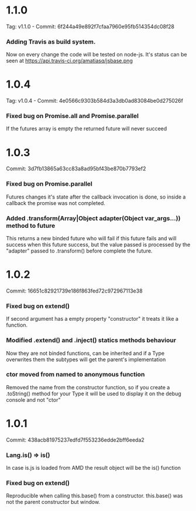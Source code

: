 # 1.1.0
Tag: v1.1.0 - Commit: 6f244a49e892f7cfaa7960e95fb514354dc08f28

### Adding Travis as build system.
Now on every change the code will be tested on node-js. It's status can be seen at https://api.travis-ci.org/amatiasq/jsbase.png

# 1.0.4
Tag: v1.0.4 - Commit: 4e0566c9303b584d3a3db0ad83084be0d275026f

### Fixed bug on Promise.all and Promise.parallel
If the futures array is empty the returned future will never succeed

# 1.0.3
Commit: 3d7fb13865a63cc83a8ad95bf43be870b7793ef2

### Fixed bug on Promise.parallel
Futures changes it's state after the callback invocation is done, so inside a callback the promise was not completed.

### Added .transform(Array|Object adapter(Object var_args...)) method to future
This returns a new binded future who will fail if this future fails and will success when this future success, but the value passed is processed by the "adapter" passed to .transform() before complete the future.

# 1.0.2
Commit: 16651c82921739e186f863fed72c972967113e38

### Fixed bug on extend()
If second argument has a empty property "constructor" it treats it like a function.

### Modified .extend() and .inject() statics methods behaviour
Now they are not binded functions, can be inherited and if a Type overwrites them the subtypes will get the parent's implementation

### ctor moved from named to anonymous function
Removed the name from the constructor function, so if you create a .toString() method for your Type it will be used to display it on the debug console and not "ctor"


# 1.0.1
Commit: 438acb81975237edfd7f553236edde2bff6eeda2

### Lang.is() => is()
In case is.js is loaded from AMD the result object will be the is() function

### Fixed bug on extend()
Reproducible when calling this.base() from a constructor. this.base() was not the parent constructor but window.
